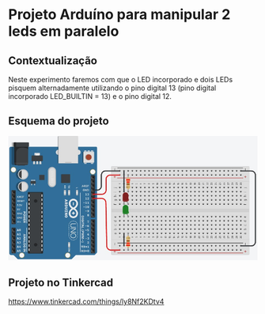 # Projeto Arduíno para manipular 2 leds em paralelo

## Contextualização

Neste experimento faremos  com que o LED incorporado e dois LEDs pisquem alternadamente utilizando o pino digital 13 (pino digital incorporado LED_BUILTIN = 13) e o pino digital 12. 

## Esquema do projeto

![Esquema do projeto](esquema_projeto.jpg)

## Projeto no Tinkercad

https://www.tinkercad.com/things/ly8Nf2KDtv4